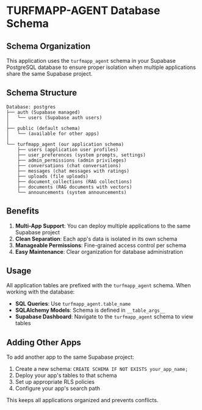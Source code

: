 # TURFMAPP-AGENT Database Schema

## Schema Organization

This application uses the `turfmapp_agent` schema in your Supabase PostgreSQL database to ensure proper isolation when multiple applications share the same Supabase project.

## Schema Structure

```
Database: postgres
├── auth (Supabase managed)
│   └── users (Supabase auth users)
│
├── public (default schema)
│   └── (available for other apps)
│
└── turfmapp_agent (our application schema)
    ├── users (application user profiles)
    ├── user_preferences (system prompts, settings)
    ├── admin_permissions (admin privileges)
    ├── conversations (chat conversations)
    ├── messages (chat messages with ratings)
    ├── uploads (file uploads)
    ├── document_collections (RAG collections)
    ├── documents (RAG documents with vectors)
    └── announcements (system announcements)
```

## Benefits

1. **Multi-App Support**: You can deploy multiple applications to the same Supabase project
2. **Clean Separation**: Each app's data is isolated in its own schema
3. **Manageable Permissions**: Fine-grained access control per schema
4. **Easy Maintenance**: Clear organization for database administration

## Usage

All application tables are prefixed with the `turfmapp_agent` schema. When working with the database:

- **SQL Queries**: Use `turfmapp_agent.table_name`
- **SQLAlchemy Models**: Schema is defined in `__table_args__`
- **Supabase Dashboard**: Navigate to the `turfmapp_agent` schema to view tables

## Adding Other Apps

To add another app to the same Supabase project:

1. Create a new schema: `CREATE SCHEMA IF NOT EXISTS your_app_name;`
2. Deploy your app's tables to that schema
3. Set up appropriate RLS policies
4. Configure your app's search path

This keeps all applications organized and prevents conflicts.